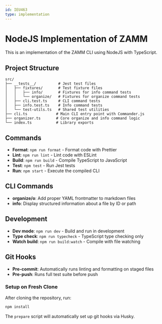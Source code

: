 ```yaml
---
id: IEU463
type: implementation
---
```


# NodeJS Implementation of ZAMM

This is an implementation of the ZAMM CLI using NodeJS with TypeScript.

## Project Structure

```
src/
├── __tests__/          # Jest test files
│   ├── fixtures/       # Test fixture files
│   │   ├── info/       # Fixtures for info command tests
│   │   └── organize/   # Fixtures for organize command tests
│   ├── cli.test.ts     # CLI command tests
│   ├── info.test.ts    # Info command tests
│   └── test-utils.ts   # Shared test utilities
├── cli.ts             # Main CLI entry point with Commander.js
├── organizer.ts       # Core organize and info command logic
└── index.ts           # Library exports
```

## Commands

- **Format**: `npm run format` - Format code with Prettier
- **Lint**: `npm run lint` - Lint code with ESLint
- **Build**: `npm run build` - Compile TypeScript to JavaScript
- **Test**: `npm test` - Run Jest tests
- **Run**: `npm start` - Execute the compiled CLI

## CLI Commands

- **organize/o**: Add proper YAML frontmatter to markdown files
- **info**: Display structured information about a file by ID or path

## Development

- **Dev mode**: `npm run dev` - Build and run in development
- **Type check**: `npm run typecheck` - TypeScript type checking only
- **Watch build**: `npm run build:watch` - Compile with file watching

## Git Hooks

- **Pre-commit**: Automatically runs linting and formatting on staged files
- **Pre-push**: Runs full test suite before push

### Setup on Fresh Clone

After cloning the repository, run:

```bash
npm install
```

The `prepare` script will automatically set up git hooks via Husky.
